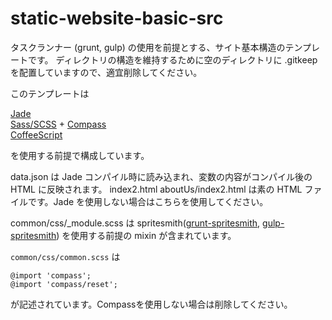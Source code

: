 static-website-basic-src
=================

タスクランナー (grunt, gulp) の使用を前提とする、サイト基本構造のテンプレートです。
ディレクトリの構造を維持するために空のディレクトリに .gitkeep を配置していますので、適宜削除してください。

このテンプレートは

<a href="http://jade-lang.com/" target="_blank">Jade</a>  
<a href="http://sass-lang.com/" target="_blank">Sass/SCSS</a> + <a href="http://compass-style.org/" target="_blank">Compass</a>  
<a href="http://coffeescript.org/" target="jade">CoffeeScript</a>

を使用する前提で構成しています。

data.json は Jade コンパイル時に読み込まれ、変数の内容がコンパイル後の HTML に反映されます。
index2.html
aboutUs/index2.html
は素の HTML ファイルです。Jade を使用しない場合はこちらを使用してください。

common/css/_module.scss は spritesmith(<a href="https://github.com/Ensighten/grunt-spritesmith" target="_blank">grunt-spritesmith</a>, <a href="https://github.com/twolfson/gulp.spritesmith" target="_blank">gulp-spritesmith</a>) を使用する前提の mixin が含まれています。

`common/css/common.scss` は

```
@import 'compass';
@import 'compass/reset';
```

が記述されています。Compassを使用しない場合は削除してください。
